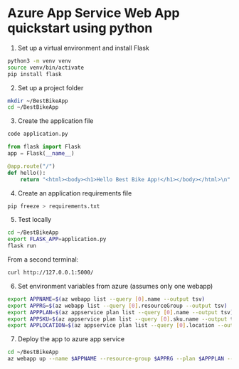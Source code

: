 # Azure App Service Web App quickstart using python

1. Set up a virtual environment and install Flask

```sh
python3 -m venv venv
source venv/bin/activate
pip install flask
```

2. Set up a project folder

```sh
mkdir ~/BestBikeApp
cd ~/BestBikeApp
```

3. Create the application file

```sh
code application.py
```

```py
from flask import Flask
app = Flask(__name__)

@app.route("/")
def hello():
    return "<html><body><h1>Hello Best Bike App!</h1></body></html>\n"
```

4. Create an application requirements file

```sh
pip freeze > requirements.txt
```

5. Test locally

```sh
cd ~/BestBikeApp
export FLASK_APP=application.py
flask run
```

From a second terminal:
```sh
curl http://127.0.0.1:5000/
```

6. Set environment variables from azure (assumes only one webapp)

```sh
export APPNAME=$(az webapp list --query [0].name --output tsv)
export APPRG=$(az webapp list --query [0].resourceGroup --output tsv)
export APPPLAN=$(az appservice plan list --query [0].name --output tsv)
export APPSKU=$(az appservice plan list --query [0].sku.name --output tsv)
export APPLOCATION=$(az appservice plan list --query [0].location --output tsv)
```

7. Deploy the app to azure app service

```sh
cd ~/BestBikeApp
az webapp up --name $APPNAME --resource-group $APPRG --plan $APPPLAN --sku $APPSKU --location "$APPLOCATION"
```